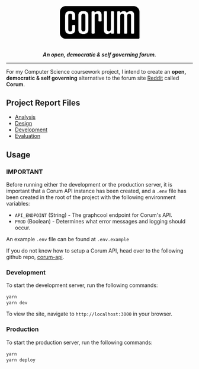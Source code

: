 <div align="center">
  <img src="docs/images/logo.png" alt="corum" width="215">
</div>
<br>
<p align="center">
  <i><b>An open, democratic &amp; self governing forum.</b></i>
</p>

---

For my Computer Science coursework project, I intend to create an **open,
democratic & self governing** alternative to the forum site
[Reddit](https://www.reddit.com/) called **Corum**.

## Project Report Files

* [Analysis](docs/1-analysis.md)
* [Design](docs/2-design.md)
* [Development](docs/3-development.md)
* [Evaluation](docs/4-evaluation.md)

## Usage

### **IMPORTANT**

Before running either the development or the production server, it is important
that a Corum API instance has been created, and a `.env` file has been created
in the root of the project with the following environment variables:

* `API_ENDPOINT` (String) - The graphcool endpoint for Corum's API.
* `PROD` (Boolean) - Determines what error messages and logging should occur.

An example `.env` file can be found at `.env.example`

If you do not know how to setup a Corum API, head over to the following github
repo, [corum-api](https://github.com/joealden/corum-api).

### Development

To start the development server, run the following commands:

```
yarn
yarn dev
```

To view the site, navigate to `http://localhost:3000` in your browser.

### Production

To start the production server, run the following commands:

```
yarn
yarn deploy
```
